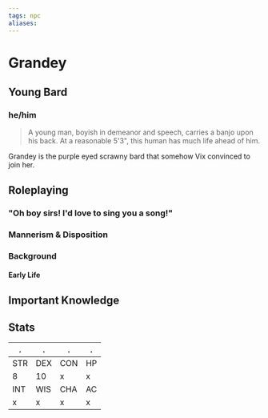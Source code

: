 ```yaml
---
tags: npc
aliases:
---
```

# Grandey
## Young Bard
### he/him

> A young man, boyish in demeanor and speech, carries a banjo upon his back. At a reasonable 5'3", this human has much life ahead of him. 

Grandey is the purple eyed scrawny bard that somehow Vix convinced to join her.

## Roleplaying
### "Oh boy sirs! I'd love to sing you a song!"


### Mannerism & Disposition

### Background
#### Early Life

## Important Knowledge


## Stats
. | . | . | .
--- | --- | --- | ---
STR | DEX | CON | HP
8 | 10 | x | x
INT | WIS | CHA | AC
x | x | x | x